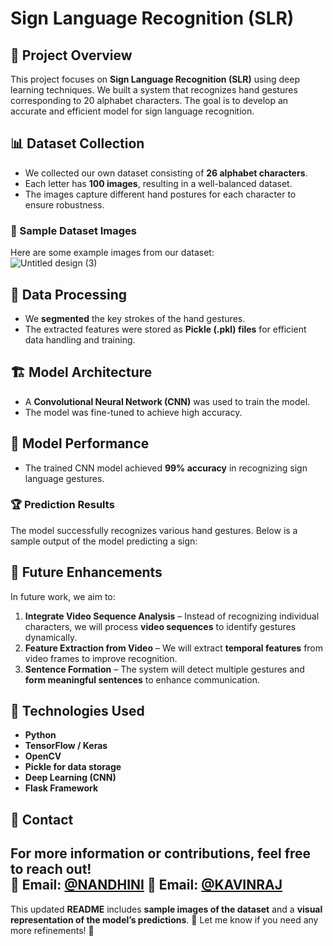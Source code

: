 # Sign Language Recognition (SLR)  

## 📌 Project Overview  
This project focuses on **Sign Language Recognition (SLR)** using deep learning techniques. We built a system that recognizes hand gestures corresponding to 20 alphabet characters. The goal is to develop an accurate and efficient model for sign language recognition.  

## 📊 Dataset Collection  
- We collected our own dataset consisting of **26 alphabet characters**.  
- Each letter has **100 images**, resulting in a well-balanced dataset.  
- The images capture different hand postures for each character to ensure robustness.  

### 📸 Sample Dataset Images  
Here are some example images from our dataset:  
![Untitled design (3)](https://github.com/user-attachments/assets/0443e301-772a-4192-b28e-683909a8d087)


## 🔄 Data Processing  
- We **segmented** the key strokes of the hand gestures.  
- The extracted features were stored as **Pickle (.pkl) files** for efficient data handling and training.  

## 🏗️ Model Architecture  
- A **Convolutional Neural Network (CNN)** was used to train the model.  
- The model was fine-tuned to achieve high accuracy.  

## 🎯 Model Performance  
- The trained CNN model achieved **99% accuracy** in recognizing sign language gestures.  

### 🏆 Prediction Results  
The model successfully recognizes various hand gestures. Below is a sample output of the model predicting a sign:  
 

## 🚀 Future Enhancements  
In future work, we aim to:  
1. **Integrate Video Sequence Analysis** – Instead of recognizing individual characters, we will process **video sequences** to identify gestures dynamically.  
2. **Feature Extraction from Video** – We will extract **temporal features** from video frames to improve recognition.  
3. **Sentence Formation** – The system will detect multiple gestures and **form meaningful sentences** to enhance communication.  

## 📌 Technologies Used  
- **Python**  
- **TensorFlow / Keras**  
- **OpenCV**  
- **Pickle for data storage**  
- **Deep Learning (CNN)**
- **Flask Framework**

## 📩 Contact  
For more information or contributions, feel free to reach out!  
📧 **Email**: [@NANDHINI](mailto:nandhinigopal50@gmail.com)
📧 **Email**: [@KAVINRAJ](mailto:kavinr707@gmail.com)
---

This updated **README** includes **sample images of the dataset** and a **visual representation of the model’s predictions**. 🎯 Let me know if you need any more refinements! 🚀  
